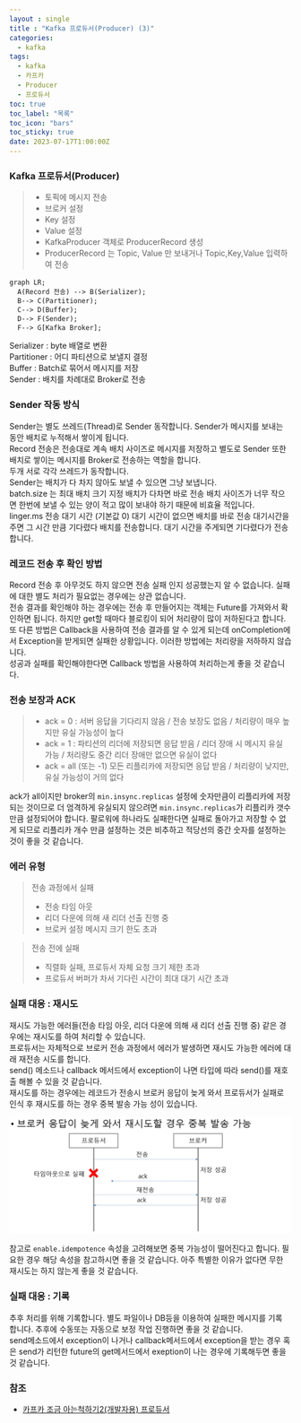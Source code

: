 ```yaml
---
layout : single
title : "Kafka 프로듀서(Producer) (3)"
categories:
  - kafka
tags:
  - kafka
  - 카프카
  - Producer
  - 프로듀서
toc: true
toc_label: "목록"
toc_icon: "bars"
toc_sticky: true
date: 2023-07-17T1:00:00Z
---
```


### Kafka 프로듀서(Producer)

> - 토픽에 메시지 전송
> - 브로커 설정 
> - Key 설정
> - Value 설정
> - KafkaProducer 객체로 ProducerRecord 생성
> - ProducerRecord 는 Topic, Value 만 보내거나 Topic,Key,Value 입력하여 전송


```mermaid
graph LR;
  A(Record 전송) --> B(Serializer); 
  B--> C(Partitioner); 
  C--> D(Buffer);
  D--> F(Sender);
  F--> G[Kafka Broker];
```
 

Serializer : byte 배열로 변환    
Partitioner : 어디 파티션으로 보낼지 결정    
Buffer : Batch로 묶어서 메시지를 저장    
Sender : 배치를 차례대로 Broker로 전송    

### Sender 작동 방식 
Sender는 별도 쓰레드(Thread)로 Sender 동작합니다. Sender가 메시지를 보내는 동안 배치로 누적해서 쌓이게 됩니다.   
Record 전송은 전송대로 계속 배치 사이즈로 메시지를 저장하고 별도로 Sender 또한 배치로 쌓이는 메시지를 Broker로 전송하는 역할을 합니다.   
두개 서로 각각 쓰레드가 동작합니다.   
Sender는 배치가 다 차지 않아도 보낼 수 있으면 그냥 보냅니다.   
batch.size 는 최대 배치 크기 지정 배치가 다차면 바로 전송 배치 사이즈가 너무 작으면 한번에 보낼 수 있는 양이 적고 많이 보내야 하기 때문에 비효율 적입니다.  
linger.ms 전송 대기 시간 (기본값 0) 대기 시간이 없으면 배치를 바로 전송 대기시간을 주면 그 시간 만큼 기다렸다 배치를 전송합니다. 대기 시간을 주게되면 기다렸다가 전송합니다.   


### 레코드 전송 후 확인 방법    
Record 전송 후 아무것도 하지 않으면 전송 실패 인지 성공했는지 알 수 없습니다. 실패에 대한 별도 처리가 필요없는 경우에는 상관 없습니다.   
전송 결과를 확인해야 하는 경우에는 전송 후 만들어지는 객체는 Future를 가져와서 확인하면 됩니다. 하지만 get할 때마다 블로킹이 되어 처리량이 많이 저하된다고 합니다.   
또 다른 방법은 Callback을 사용하여 전송 결과를 알 수 있게 되는데 onCompletion에서 Exception을 받게되면 실패한 상황입니다. 이러한 방법에는 처리량을 저하하지 않습니다.  
성공과 실패를 확인해야한다면 Callback 방법을 사용하여 처리하는게 좋을 것 같습니다.   

### 전송 보장과 ACK
> - ack = 0 : 서버 응답을 기다리지 않음 / 전송 보장도 없음 / 처리량이 매우 높지만 유실 가능성이 높다 
> - ack = 1 : 파티션의 리더에 저장되면 응답 받음 / 리더 장애 시 메시지 유실 가능 / 처리량도 중간 리더 장애만 없으면 유실이 없다 
> - ack = all (또는 -1) 모든 리플리카에 저장되면 응답 받음 / 처리량이 낮지만, 유실 가능성이 거의 없다 

ack가 all이지만 broker의 `min.insync.replicas` 설정에 숫자만큼이 리플리카에 저장되는 것이므로 더 엄격하게 유실되지 않으려면 
`min.insync.replicas`가 리플리카 갯수만큼 설정되어야 합니다. 팔로워에 하나라도 실패한다면 실패로 돌아가고 저장할 수 없게 되므로 
리플리카 개수 만큼 설정하는 것은 비추하고 적당선의 중간 숫자를 설정하는 것이 좋을 것 같습니다.   

### 에러 유형
> 전송 과정에서 실패
> - 전송 타임 아웃
> - 리더 다운에 의해 새 리더 선출 진행 중
> - 브로커 설정 메시지 크기 한도 초과

> 전송 전에 실패 
> - 직렬화 실패, 프로듀서 자체 요청 크기 제한 초과
> - 프로듀서 버퍼가 차서 기다린 시간이 최대 대기 시간 초과 

### 실패 대응 : 재시도
재시도 가능한 에러들(전송 타임 아웃, 리더 다운에 의해 새 리더 선출 진행 중) 같은 경우에는 재시도를 하여 처리할 수 있습니다.   
프로듀서는 자체적으로 브로커 전송 과정에서 에러가 발생하면 재시도 가능한 에러에 대래 재전송 시도를 합니다.   
send() 메소드나 callback 메서드에서 exception이 나면 타입에 따라 send()를 재호출 해볼 수 있을 것 같습니다.   
재시도를 하는 경우에는 레코드가 전송시 브로커 응답이 늦게 와서 프로듀서가 실패로 인식 후 재시도를 하는 경우 중복 발송 가능 성이 있습니다.    
   

![img.png](/assets/images/2307/13-1.png#center)   
   

참고로 `enable.idempotence` 속성을 고려해보면 중복 가능성이 떨어진다고 합니다. 필요한 경우 해당 속성을 참고하시면 좋을 것 같습니다.
아주 특별한 이유가 없다면 무한 재시도는 하지 않는게 좋을 것 같습니다.

### 실패 대응 : 기록 
추후 처리를 위해 기록합니다. 별도 파일이나 DB등을 이용하여 실패한 메시지를 기록 합니다. 추후에 수동또는 자동으로 보정 작업 진행하면 좋을 것 같습니다.   
send메소드에서 exception이 나거나 callback메서드에서 exception을 받는 경우 혹은 send가 리턴한 future의 get메서드에서 exeption이 나는 경우에 기록해두면 좋을 것 같습니다.

### 참조
- [카프카 조금 아는척하기2(개발자용) 프로듀서](https://www.youtube.com/watch?v=geMtm17ofPY)  
